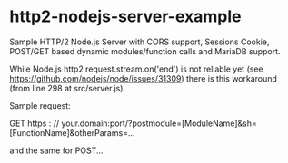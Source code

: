# http2-nodejs-server-example
Sample HTTP/2 Node.js Server with CORS support, Sessions Cookie, POST/GET based dynamic modules/function calls and MariaDB support.

While Node.js http2 request.stream.on('end') is not reliable yet (see https://github.com/nodejs/node/issues/31309) there is this workaround (from line 298 at src/server.js).

Sample request:

GET https : // your.domain:port/?postmodule=[ModuleName]&sh=[FunctionName]&otherParams=...

and the same for POST...
